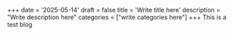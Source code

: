 +++
date = '2025-05-14'
draft = false
title = 'Write title here'
description = "Write description here"
categories = ["write categories here"]
+++
This is a test blog